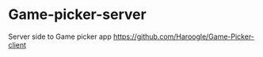 # Game-picker-server

Server side to Game picker app
https://github.com/Haroogle/Game-Picker-client
